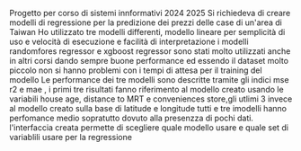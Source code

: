 Progetto per corso di sistemi innformativi 2024 2025
Si richiedeva di creare modelli di regressione per la predizione dei prezzi delle case di un'area di Taiwan
Ho utilizzato tre modelli differenti, modello lineare per semplicità di uso e velocità di esecuzione e facilità di interpretazione
i modelli randomfores regressor e xgboost regressor sono stati molto utilizzati anche in altri corsi dando sempre buone performance ed essendo il dataset molto piccolo non si hanno problemi con i tempi di attesa per il training del modello 
Le performance dei tre modelli sono descritte tramite gli indici mse r2 e mae , i primi tre risultati fanno riferimento al modello creato usando le variabili house age, distance to MRT e conveniences store,gli utlimi 3 invece al modello creato sulla base di latitude e longitude 
tutti e tre imodelli hanno perfomance medio sopratutto dovuto alla presenzza di pochi dati.
l'interfaccia creata permette di scegliere quale modello usare e quale set di variablili usare per la regressione
